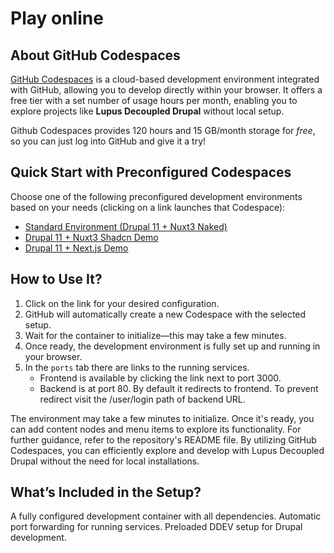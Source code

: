 # Play online

## About GitHub Codespaces

[GitHub Codespaces](https://github.com/features/codespaces) is a cloud-based development environment integrated with
GitHub, allowing you to develop directly within your browser. It offers a free
tier with a set number of usage hours per month, enabling you to explore
projects like **Lupus Decoupled Drupal** without local setup.

Github Codespaces provides 120 hours and 15 GB/month storage for *free*, so you
can just log into GitHub and give it a try!

## Quick Start with Preconfigured Codespaces

Choose one of the following preconfigured development environments based on
your needs (clicking on a link launches that Codespace):
- [Standard Environment (Drupal 11 + Nuxt3 Naked)](https://codespaces.new/drunomics/lupus-decoupled-project?quickstart=1&devcontainer_path=.devcontainer%2Fbase_with_nuxt_naked%2Fdevcontainer.json)
- [Drupal 11 + Nuxt3 Shadcn Demo](https://codespaces.new/drunomics/lupus-decoupled-project?quickstart=1&devcontainer_path=.devcontainer%2Fbase_with_nuxt_shadcn%2Fdevcontainer.json)
- [Drupal 11 + Next.js Demo](https://codespaces.new/drunomics/lupus-decoupled-project?quickstart=1&devcontainer_path=.devcontainer%2Fbase_with_next%2Fdevcontainer.json)

## How to Use It?
1. Click on the link for your desired configuration.
2. GitHub will automatically create a new Codespace with the selected setup.
3. Wait for the container to initialize—this may take a few minutes.
4. Once ready, the development environment is fully set up and running in your browser.
5. In the `ports` tab there are links to the running services.
   - Frontend is available by clicking the link next to port 3000.
   - Backend is at port 80. By default it redirects to frontend. To prevent redirect visit the /user/login path of backend URL.

The environment may take a few minutes to initialize. Once it's ready, you can add content nodes and menu items to explore its functionality. For further guidance, refer to the repository's README file.
By utilizing GitHub Codespaces, you can efficiently explore and develop with Lupus Decoupled Drupal without the need for local installations.

## What’s Included in the Setup?
A fully configured development container with all dependencies.
Automatic port forwarding for running services.
Preloaded DDEV setup for Drupal development.

